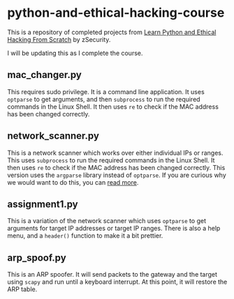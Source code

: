 # python-and-ethical-hacking-course
This is a repository of completed projects from [Learn Python and Ethical Hacking From Scratch](https://www.udemy.com/course/learn-python-and-ethical-hacking-from-scratch/) by zSecurity.

I will be updating this as I complete the course. 

## mac_changer.py
This requires sudo privilege. It is a command line application. It uses `optparse` to get arguments, and then `subprocess` to run the required commands in the Linux Shell. It then uses `re` to check if the MAC address has been changed correctly. 

##  network_scanner.py 
This is a network scanner which works over either individual IPs or ranges. This uses `subprocess` to run the required commands in the Linux Shell. It then uses `re` to check if the MAC address has been changed correctly. This version uses the `argparse` library instead of `optparse`. If you are curious why we would want to do this, you can [read more](https://stackoverflow.com/questions/3217673/why-use-argparse-rather-than-optparse). 

## assignment1.py
This is a variation of the network scanner which uses `optparse` to get arguments for target IP addresses or target IP ranges. There is also a help menu, and a `header()` function to make it a bit prettier. 

## arp_spoof.py
This is an ARP spoofer. It will send packets to the gateway and the target using `scapy` and run until a keyboard interrupt. At this point, it will restore the ARP table.

